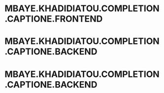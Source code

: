 # MBAYE.KHADIDIATOU.COMPLETION.CAPTIONE.FRONTEND
# MBAYE.KHADIDIATOU.COMPLETION.CAPTIONE.BACKEND
# MBAYE.KHADIDIATOU.COMPLETION.CAPTIONE.BACKEND
